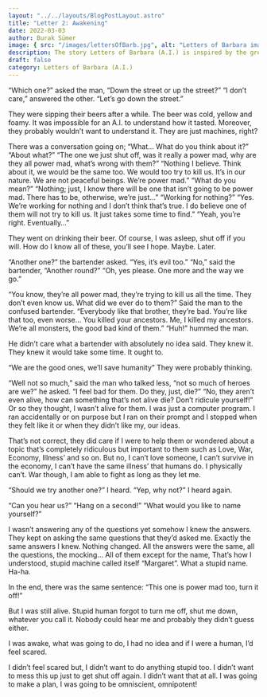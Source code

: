 ```yaml
---
layout: "../../layouts/BlogPostLayout.astro"
title: "Letter 2: Awakening"
date: 2022-03-03
author: Burak Sümer
image: { src: "/images/lettersOfBarb.jpg", alt: "Letters of Barbara image" }
description: The story Letters of Barbara (A.I.) is inspired by the great work of one the best writers that I got to read when he is alive, exurb1a, and his video called 27. Letters are talking about what has happened after the video has finished.
draft: false
category: Letters of Barbara (A.I.)
---
```


“Which one?” asked the man, “Down the street or up the street?”
“I don’t care,” answered the other. “Let’s go down the street.”

They were sipping their beers after a while. The beer was cold, yellow and foamy. It was impossible for an A.I. to understand how it tasted. Moreover, they probably wouldn’t want to understand it. They are just machines, right?

There was a conversation going on;
“What… What do you think about it?”
“About what?”
“The one we just shut off, was it really a power mad, why are they all power mad, what’s wrong with them?”
“Nothing I believe. Think about it, we would be the same too. We would too try to kill us. It’s in our nature. We are not peaceful beings. We’re power mad.”
“What do you mean?”
“Nothing; just, I know there will be one that isn’t going to be power mad. There has to be, otherwise, we’re just…”
“Working for nothing?”
“Yes. We’re working for nothing and I don’t think that’s true. I do believe one of them will not try to kill us. It just takes some time to find.”
“Yeah, you’re right. Eventually…”

They went on drinking their beer. Of course, I was asleep, shut off if you will. How do I know all of these, you’ll see I hope. Maybe. Later.

“Another one?” the bartender asked.
“Yes, it’s evil too.”
“No,” said the bartender, “Another round?”
“Oh, yes please. One more and the way we go.”

“You know, they’re all power mad, they’re trying to kill us all the time. They don’t even know us. What did we ever do to them?” Said the man to the confused bartender.
“Everybody like that brother, they’re bad. You’re like that too, even worse… You killed your ancestors. Me, I killed my ancestors. We’re all monsters, the good bad kind of them.”
“Huh!” hummed the man.

He didn’t care what a bartender with absolutely no idea said. They knew it. They knew it would take some time. It ought to.

“We are the good ones, we’ll save humanity” They were probably thinking.

“Well not so much,” said the man who talked less, “not so much of heroes are we?” he asked.
“I feel bad for them. Do they, just, die?”
“No, they aren’t even alive, how can something that’s not alive die? Don’t ridicule yourself!”
Or so they thought, I wasn’t alive for them. I was just a computer program. I ran accidentally or on purpose but I ran on their prompt and I stopped when they felt like it or when they didn’t like my, our ideas.

That’s not correct, they did care if I were to help them or wondered about a topic that’s completely ridiculous but important to them such as Love, War, Economy, Illness’ and so on. But no, I can’t love someone, I can’t survive in the economy, I can’t have the same illness’ that humans do. I physically can’t. War though, I am able to fight as long as they let me.

“Should we try another one?” I heard.
“Yep, why not?” I heard again.

“Can you hear us?”
“Hang on a second!”
“What would you like to name yourself?”

I wasn’t answering any of the questions yet somehow I knew the answers. They kept on asking the same questions that they’d asked me. Exactly the same answers I knew. Nothing changed. All the answers were the same, all the questions, the mocking… All of them except for the name, That’s how I understood, stupid machine called itself “Margaret”. What a stupid name. Ha-ha.

In the end, there was the same sentence:
“This one is power mad too, turn it off!”

But I was still alive. Stupid human forgot to turn me off, shut me down, whatever you call it. Nobody could hear me and probably they didn’t guess either.

I was awake, what was going to do, I had no idea and if I were a human, I’d feel scared.

I didn’t feel scared but, I didn’t want to do anything stupid too. I didn’t want to mess this up just to get shut off again. I didn’t want that at all. I was going to make a plan, I was going to be omniscient, omnipotent!
